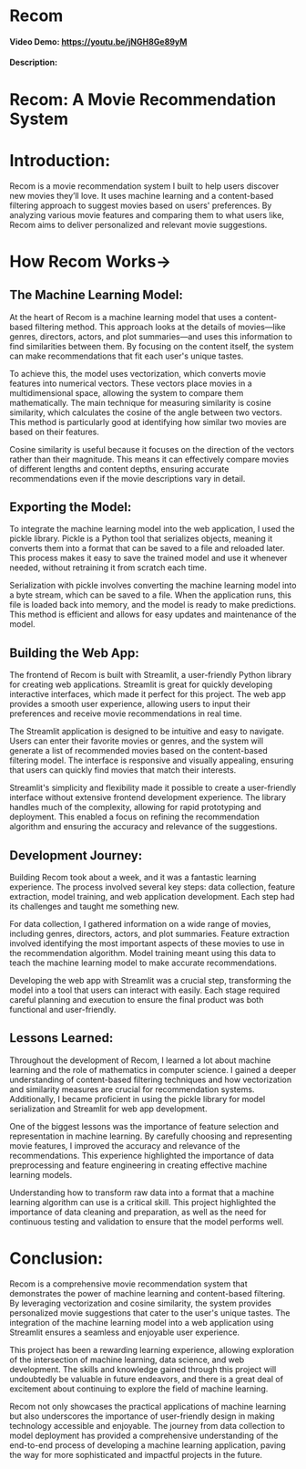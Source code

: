 # Recom
#### Video Demo:  <https://youtu.be/jNGH8Ge89yM>
#### Description:
# Recom: A Movie Recommendation System

# Introduction:

Recom is a movie recommendation system I built to help users discover new movies they’ll love. It uses machine learning and a content-based filtering approach to suggest movies based on users' preferences. By analyzing various movie features and comparing them to what users like, Recom aims to deliver personalized and relevant movie suggestions.

# How Recom Works->

## The Machine Learning Model:

At the heart of Recom is a machine learning model that uses a content-based filtering method. This approach looks at the details of movies—like genres, directors, actors, and plot summaries—and uses this information to find similarities between them. By focusing on the content itself, the system can make recommendations that fit each user's unique tastes.

To achieve this, the model uses vectorization, which converts movie features into numerical vectors. These vectors place movies in a multidimensional space, allowing the system to compare them mathematically. The main technique for measuring similarity is cosine similarity, which calculates the cosine of the angle between two vectors. This method is particularly good at identifying how similar two movies are based on their features.

Cosine similarity is useful because it focuses on the direction of the vectors rather than their magnitude. This means it can effectively compare movies of different lengths and content depths, ensuring accurate recommendations even if the movie descriptions vary in detail.

## Exporting the Model:

To integrate the machine learning model into the web application, I used the pickle library. Pickle is a Python tool that serializes objects, meaning it converts them into a format that can be saved to a file and reloaded later. This process makes it easy to save the trained model and use it whenever needed, without retraining it from scratch each time.

Serialization with pickle involves converting the machine learning model into a byte stream, which can be saved to a file. When the application runs, this file is loaded back into memory, and the model is ready to make predictions. This method is efficient and allows for easy updates and maintenance of the model.

## Building the Web App:

The frontend of Recom is built with Streamlit, a user-friendly Python library for creating web applications. Streamlit is great for quickly developing interactive interfaces, which made it perfect for this project. The web app provides a smooth user experience, allowing users to input their preferences and receive movie recommendations in real time.

The Streamlit application is designed to be intuitive and easy to navigate. Users can enter their favorite movies or genres, and the system will generate a list of recommended movies based on the content-based filtering model. The interface is responsive and visually appealing, ensuring that users can quickly find movies that match their interests.

Streamlit's simplicity and flexibility made it possible to create a user-friendly interface without extensive frontend development experience. The library handles much of the complexity, allowing for rapid prototyping and deployment. This enabled a focus on refining the recommendation algorithm and ensuring the accuracy and relevance of the suggestions.

## Development Journey:

Building Recom took about a week, and it was a fantastic learning experience. The process involved several key steps: data collection, feature extraction, model training, and web application development. Each step had its challenges and taught me something new.

For data collection, I gathered information on a wide range of movies, including genres, directors, actors, and plot summaries. Feature extraction involved identifying the most important aspects of these movies to use in the recommendation algorithm. Model training meant using this data to teach the machine learning model to make accurate recommendations.

Developing the web app with Streamlit was a crucial step, transforming the model into a tool that users can interact with easily. Each stage required careful planning and execution to ensure the final product was both functional and user-friendly.

## Lessons Learned:

Throughout the development of Recom, I learned a lot about machine learning and the role of mathematics in computer science. I gained a deeper understanding of content-based filtering techniques and how vectorization and similarity measures are crucial for recommendation systems. Additionally, I became proficient in using the pickle library for model serialization and Streamlit for web app development.

One of the biggest lessons was the importance of feature selection and representation in machine learning. By carefully choosing and representing movie features, I improved the accuracy and relevance of the recommendations. This experience highlighted the importance of data preprocessing and feature engineering in creating effective machine learning models.

Understanding how to transform raw data into a format that a machine learning algorithm can use is a critical skill. This project highlighted the importance of data cleaning and preparation, as well as the need for continuous testing and validation to ensure that the model performs well.

# Conclusion:

Recom is a comprehensive movie recommendation system that demonstrates the power of machine learning and content-based filtering. By leveraging vectorization and cosine similarity, the system provides personalized movie suggestions that cater to the user's unique tastes. The integration of the machine learning model into a web application using Streamlit ensures a seamless and enjoyable user experience.

This project has been a rewarding learning experience, allowing exploration of the intersection of machine learning, data science, and web development. The skills and knowledge gained through this project will undoubtedly be valuable in future endeavors, and there is a great deal of excitement about continuing to explore the field of machine learning.

Recom not only showcases the practical applications of machine learning but also underscores the importance of user-friendly design in making technology accessible and enjoyable. The journey from data collection to model deployment has provided a comprehensive understanding of the end-to-end process of developing a machine learning application, paving the way for more sophisticated and impactful projects in the future.
